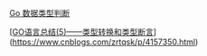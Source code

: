 [Go 数据类型判断](https://blog.csdn.net/Tovids/article/details/77880789)

[[GO语言总结(5)——类型转换和类型断言](https://www.cnblogs.com/zrtqsk/p/4157350.html)](https://www.cnblogs.com/zrtqsk/p/4157350.html)

